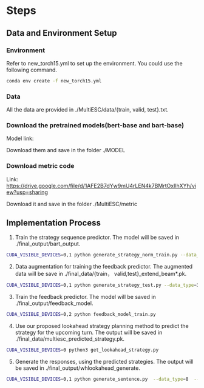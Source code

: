 # Steps

## Data and Environment Setup

### Environment

Refer to new_torch15.yml to set up the environment. You could use the following command.

```bash
conda env create -f new_torch15.yml 
```

### Data

All the data are provided in ./MultiESC/data/{train, valid, test}.txt.

### Download the pretrained models(bert-base and bart-base)

Model link:

Download them and save in the folder ./MODEL

### Download metric code

Link:  https://drive.google.com/file/d/1AFE2B7dYw9mU4rLEN4k7BMrtOxIlhXYh/view?usp=sharing

Download it and save in the folder ./MultiESC/metric

## Implementation Process

1. Train the strategy sequence predictor. The model will be saved in ./final_output/bart_output.

```bash
CUDA_VISIBLE_DEVICES=0,1 python generate_strategy_norm_train.py --data_type=3 --model_type=1  --output_dir=./final_output/bart_output  --learning_rate=2e-5  --num_train_epochs=15 --lr2=2e-5 --with_cause --with_strategy
```

2. Data augmentation for training the feedback predictor. The augmented data will be save in ./final_data/{train， valid,test}_extend_beam*.pk.

```bash
CUDA_VISIBLE_DEVICES=0,1 python generate_strategy_test.py --data_type=3 --model_type=1  --output_dir=./output --saved_dir=./final_output/bart_output  --learning_rate=2e-5  --num_train_epochs=15 --lr2=2e-5 --with_cause --with_strategy
```

3. Train the feedback predictor. The model will be saved in ./final_output/feedback_model.

```bash
CUDA_VISIBLE_DEVICES=0,2 python feedback_model_train.py
```

4. Use our proposed lookahead strategy planning method to predict the strategy for the upcoming turn. The output will be saved in ./final_data/multiesc_predicted_strategy.pk.

```bash
CUDA_VISIBLE_DEVICES=0 python3 get_lookahead_strategy.py
```

5. Generate the responses, using the predicted strategies. The output will be saved in ./final_output/whlookahead_generate.

```bash
CUDA_VISIBLE_DEVICES=0,1 python generate_sentence.py  --data_type=8  --output_dir=./final_output/whlookahead_generate  --learning_rate=5e-5 --lr2=1e-4 --num_train_epochs=15  --with_cause --with_strategy --model_type=1 --lookahead
```
